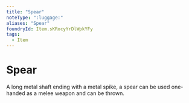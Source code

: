 ```yaml
---
title: "Spear"
noteType: ":luggage:"
aliases: "Spear"
foundryId: Item.sKRocyYrDlWpkYFy
tags:
  - Item
---
```


# Spear

A long metal shaft ending with a metal spike, a spear can be used one-handed as a melee weapon and can be thrown.
